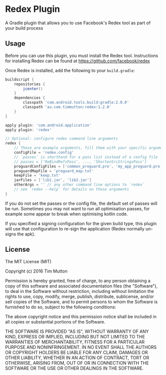 # Redex Plugin

A Gradle plugin that allows you to use Facebook's Redex tool as part of your
build process

## Usage
Before you can use this plugin, you must install the Redex tool. Instructions
for installing Redex can be found at https://github.com/facebook/redex

Once Redex is installed, add the following to your `build.gradle`:

```groovy
buildscript {
    repositories {
        jcenter()
    }
    dependencies {
        classpath 'com.android.tools.build:gradle:2.0.0'
        classpath 'au.com.timmutton:redex:1.2.0'
    }
}

apply plugin: 'com.android.application'
apply plugin: 'redex'

// Optional: configure redex command line arguments
redex {
    // These are example arguments, fill them with your specific arguments
    configFile = 'redex.config'
    // `passes` is shorthand for a pass list instead of a config file
    // passes = ['ReBindRefsPass', ..., 'ShortenSrcStringsPass']
    proguardConfigFiles = ['common_proguard.pro', 'my_app_proguard.pro']
    proguardMapFile = 'proguard_map.txt'
    keepFile = 'keep.txt'
    jarFiles = ['lib1.jar', 'lib2.jar']
    otherArgs = '' // any other command line options to `redex`
    // see `redex --help` for details on these arguments
}

```
If you do not set the passes or the config file, the default set of passes will
be run. Sometimes you may not want to run all optimisation passes, for example
some appear to break when optimising kotlin code.

If you specified a signing configuration for the given build type, this plugin
will use that configuration to re-sign the application (Redex normally un-signs
the apk).

## License
The MIT License (MIT)

Copyright (c) 2016 Tim Mutton

Permission is hereby granted, free of charge, to any person obtaining a copy
of this software and associated documentation files (the "Software"), to deal
in the Software without restriction, including without limitation the rights
to use, copy, modify, merge, publish, distribute, sublicense, and/or sell
copies of the Software, and to permit persons to whom the Software is
furnished to do so, subject to the following conditions:

The above copyright notice and this permission notice shall be included in all
copies or substantial portions of the Software.

THE SOFTWARE IS PROVIDED "AS IS", WITHOUT WARRANTY OF ANY KIND, EXPRESS OR
IMPLIED, INCLUDING BUT NOT LIMITED TO THE WARRANTIES OF MERCHANTABILITY,
FITNESS FOR A PARTICULAR PURPOSE AND NONINFRINGEMENT. IN NO EVENT SHALL THE
AUTHORS OR COPYRIGHT HOLDERS BE LIABLE FOR ANY CLAIM, DAMAGES OR OTHER
LIABILITY, WHETHER IN AN ACTION OF CONTRACT, TORT OR OTHERWISE, ARISING FROM,
OUT OF OR IN CONNECTION WITH THE SOFTWARE OR THE USE OR OTHER DEALINGS IN THE
SOFTWARE.

